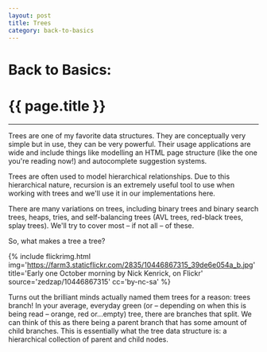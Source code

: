 ```yaml
---
layout: post
title: Trees
category: back-to-basics
---
```


# Back to Basics:

# {{ page.title }}
***

Trees are one of my favorite data structures. They are conceptually very simple but in use, they can be very powerful. Their usage applications are wide and include things like modelling an HTML page structure (like the one you're reading now!) and autocomplete suggestion systems.

Trees are often used to model hierarchical relationships. Due to this hierarchical nature, recursion is an extremely useful tool to use when working with trees and we'll use it in our implementations here.

There are many variations on trees, including binary trees and binary search trees, heaps, tries, and self-balancing trees (AVL trees, red-black trees, splay trees). We'll try to cover most – if not all – of these.

So, what makes a tree a tree?

{% include flickrimg.html img='https://farm3.staticflickr.com/2835/10446867315_39de6e054a_b.jpg' title='Early one October morning by Nick Kenrick, on Flickr' source='zedzap/10446867315' cc='by-nc-sa' %}

Turns out the brilliant minds actually named them trees for a reason: trees branch! In your average, everyday green (or – depending on when this is being read – orange, red or...empty) tree, there are branches that split. We can think of this as there being a parent branch that has some amount of child branches. This is essentially what the tree data structure is: a hierarchical collection of parent and child nodes.
